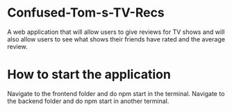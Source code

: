 # Confused-Tom-s-TV-Recs
A web application that will allow users to give reviews for TV shows and will also allow users to see what shows their friends have rated and the average review.

# How to start the application
Navigate to the frontend folder and do npm start in the terminal.
Navigate to the backend folder and do npm start in another terminal.